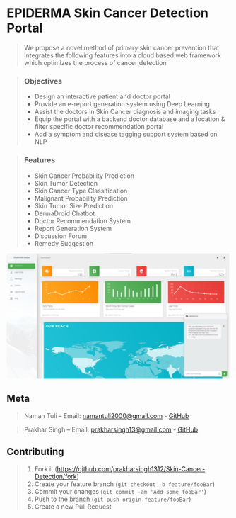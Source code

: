 # EPIDERMA Skin Cancer Detection Portal
> We propose a novel method of primary skin cancer prevention that integrates the following features into a cloud based web framework which optimizes the process of cancer detection

>### Objectives 
 >* Design an interactive patient and doctor portal
 >* Provide an e-report generation system using Deep Learning
 >* Assist the doctors in Skin Cancer diagnosis and imaging tasks
 >* Equip the portal with a backend doctor database and a location & filter specific doctor recommendation portal
 >* Add a symptom and disease tagging support system based on NLP

>### Features
  >* Skin Cancer Probability Prediction
  >* Skin Tumor Detection 
  >* Skin Cancer Type Classification
  >* Malignant Probability Prediction
  >* Skin Tumor Size Prediction
  >* DermaDroid Chatbot
  >* Doctor Recommendation System
  >* Report Generation System
  >* Discussion Forum
  >* Remedy Suggestion



![](header.png)


## Meta

> Naman Tuli – Email: namantuli2000@gmail.com -
[GitHub](https://github.com/namantuli18)

> Prakhar Singh – Email: prakharsingh13@gmail.com -
[GitHub](https://github.com/prakharsingh1312)

## Contributing

>1. Fork it (<https://github.com/prakharsingh1312/Skin-Cancer-Detection/fork>)
>2. Create your feature branch (`git checkout -b feature/fooBar`)
>3. Commit your changes (`git commit -am 'Add some fooBar'`)
>4. Push to the branch (`git push origin feature/fooBar`)
>5. Create a new Pull Request

<!-- Markdown link & img dfn's -->
[npm-image]: https://img.shields.io/npm/v/datadog-metrics.svg?style=flat-square
[npm-url]: https://npmjs.org/package/datadog-metrics
[npm-downloads]: https://img.shields.io/npm/dm/datadog-metrics.svg?style=flat-square
[travis-image]: https://img.shields.io/travis/dbader/node-datadog-metrics/master.svg?style=flat-square
[travis-url]: https://travis-ci.org/dbader/node-datadog-metrics
[wiki]: https://github.com/yourname/yourproject/wiki
